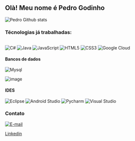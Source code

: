 
## Olà! Meu nome é Pedro Godinho 

![Pedro Github stats](https://github-readme-stats.vercel.app/api?username=Hackann17&theme=radical)

### Técnologias já trabalhadas:
<div><br/>
<img aling="center" alt="C#" src="https://img.shields.io/badge/C%23-239120?style=for-the-badge&logo=c-sharp&logoColor=white">
<img aling="center" alt="Java" src="https://img.shields.io/badge/Java-ED8B00?style=for-the-badge&logo=java&logoColor=white">
<img alt="JavaScript" src="https://img.shields.io/badge/JavaScript-F7DF1E?style=for-the-badge&logo=javascript&logoColor=black">
<img alt="HTML5" src="https://img.shields.io/badge/HTML5-E34F26?style=for-the-badge&logo=html5&logoColor=white">
<img alt="CSS3" src="https://img.shields.io/badge/CSS3-1572B6?style=for-the-badge&logo=css3&logoColor=white">
<img alt="Google Cloud" src="https://img.shields.io/badge/Google_Cloud-4285F4?style=for-the-badge&logo=google-cloud&logoColor=white">

#### Bancos de dados  

<img alt="Mysql" src="https://img.shields.io/badge/MySQL-005C84?style=for-the-badge&logo=mysql&logoColor=white">

![image](https://user-images.githubusercontent.com/90213469/215239720-0c9beb52-2781-4265-a88d-4b289ba115f1.png)

#### IDES

<img alt="Eclipse" src="https://img.shields.io/badge/Eclipse-2C2255?style=for-the-badge&logo=eclipse&logoColor=white">
 <img alt="Android Studio" src="https://img.shields.io/badge/Android_Studio-3DDC84?style=for-the-badge&logo=android-studio&logoColor=white">
  <img alt="Pycharm" src="https://img.shields.io/badge/PyCharm-000000.svg?&style=for-the-badge&logo=PyCharm&logoColor=white">
  <img alt="Visual Studio" src="https://img.shields.io/badge/Visual_Studio-5C2D91?style=for-the-badge&logo=visual%20studio&logoColor=white">
  
  ### Contato

[![E-mail](https://img.shields.io/badge/Gmail-D14836?style=for-the-badge&logo=gmail&logoColor=white)](godinhopedro20@gmai.com)

[Linkedin](www.linkedin.com/in/pedro-cauã-medeiros-godinho-a64729219)
